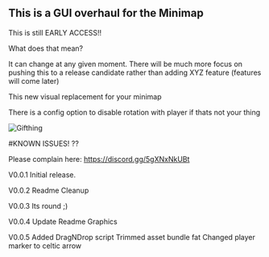 
## This is a GUI overhaul for the Minimap

This is still EARLY ACCESS!! 

What does that mean? 

It can change at any given moment.
There will be much more focus on pushing this to a release candidate rather than adding XYZ feature (features will come later)

This new visual replacement for your minimap

There is a config option to disable rotation with player if thats not your thing 

![Gifthing](https://github.com/sbtoonz/BetterMap/raw/master/images/demogif%20-%20Copy.gif "Cool gif yo")

#KNOWN ISSUES!
??


Please complain here:
https://discord.gg/5gXNxNkUBt


V0.0.1 
Initial release.

V0.0.2
Readme Cleanup

V0.0.3
Its round ;)

V0.0.4
Update Readme Graphics

V0.0.5
Added DragNDrop script 
Trimmed asset bundle fat 
Changed player marker to celtic arrow 

